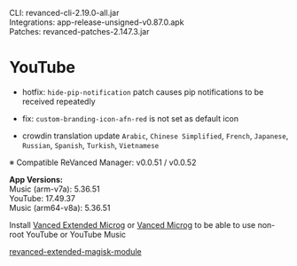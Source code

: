 CLI: revanced-cli-2.19.0-all.jar  
Integrations: app-release-unsigned-v0.87.0.apk  
Patches: revanced-patches-2.147.3.jar  

YouTube
==
- hotfix: `hide-pip-notification` patch causes pip notifications to be received repeatedly
- fix: `custom-branding-icon-afn-red` is not set as default icon

- crowdin translation update
`Arabic`, `Chinese Simplified`, `French`, `Japanese`, `Russian`, `Spanish`, `Turkish`, `Vietnamese`

※ Compatible ReVanced Manager: v0.0.51 / v0.0.52
  
**App Versions:**  
Music (arm-v7a): 5.36.51  
YouTube: 17.49.37  
Music (arm64-v8a): 5.36.51  

Install [Vanced Extended Microg](https://github.com/inotia00/VancedMicroG/releases) or [Vanced Microg](https://github.com/TeamVanced/VancedMicroG/releases) to be able to use non-root YouTube or YouTube Music  

[revanced-extended-magisk-module](https://github.com/MatadorProBr/revanced-extended-magisk-module)  
